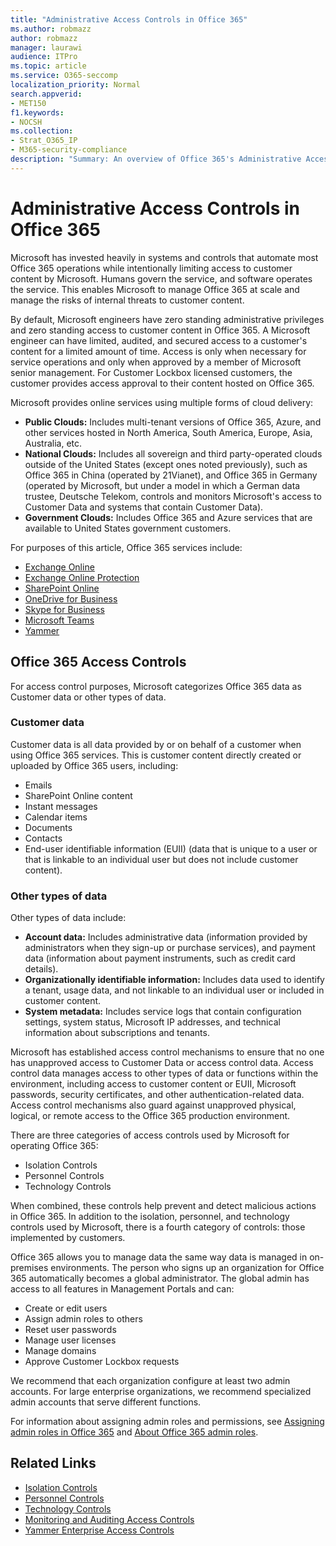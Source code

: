 ```yaml
---
title: "Administrative Access Controls in Office 365"
ms.author: robmazz
author: robmazz
manager: laurawi
audience: ITPro
ms.topic: article
ms.service: O365-seccomp
localization_priority: Normal
search.appverid:
- MET150
f1.keywords:
- NOCSH
ms.collection:
- Strat_O365_IP
- M365-security-compliance
description: "Summary: An overview of Office 365's Administrative Access Controls and data categorization."
---
```


# Administrative Access Controls in Office 365 

Microsoft has invested heavily in systems and controls that automate most Office 365 operations while intentionally limiting access to customer content by Microsoft. Humans govern the service, and software operates the service. This enables Microsoft to manage Office 365 at scale and manage the risks of internal threats to customer content.

By default, Microsoft engineers have zero standing administrative privileges and zero standing access to customer content in Office 365. A Microsoft engineer can have limited, audited, and secured access to a customer's content for a limited amount of time. Access is only when necessary for service operations and only when approved by a member of Microsoft senior management. For Customer Lockbox licensed customers, the customer provides access approval to their content hosted on Office 365.

Microsoft provides online services using multiple forms of cloud delivery:

- **Public Clouds:** Includes multi-tenant versions of Office 365, Azure, and other services hosted in North America, South America, Europe, Asia, Australia, etc.
- **National Clouds:** Includes all sovereign and third party-operated clouds outside of the United States (except ones noted previously), such as Office 365 in China (operated by 21Vianet), and Office 365 in Germany (operated by Microsoft, but under a model in which a German data trustee, Deutsche Telekom, controls and monitors Microsoft's access to Customer Data and systems that contain Customer Data).
- **Government Clouds:** Includes Office 365 and Azure services that are available to United States government customers.

For purposes of this article, Office 365 services include:

- [Exchange Online](https://docs.microsoft.com/Exchange/exchange-online)
- [Exchange Online Protection](https://docs.microsoft.com/Office365/SecurityCompliance/eop/exchange-online-protection-overview)
- [SharePoint Online](https://docs.microsoft.com/sharepoint/sharepoint-online)
- [OneDrive for Business](https://docs.microsoft.com/OneDrive/onedrive)
- [Skype for Business](https://docs.microsoft.com/SkypeForBusiness/skype-for-business-online)
- [Microsoft Teams](https://docs.microsoft.com/MicrosoftTeams/Teams-overview)
- [Yammer](https://docs.microsoft.com/yammer/yammer-landing-page)

## Office 365 Access Controls

For access control purposes, Microsoft categorizes Office 365 data as Customer data or other types of data.

### Customer data

Customer data is all data provided by or on behalf of a customer when using Office 365 services. This is customer content directly created or uploaded by Office 365 users, including:

- Emails
- SharePoint Online content
- Instant messages
- Calendar items
- Documents
- Contacts
- End-user identifiable information (EUII) (data that is unique to a user or that is linkable to an individual user but does not include customer content).

### Other types of data

Other types of data include:

- **Account data:** Includes administrative data (information provided by administrators when they sign-up or purchase services), and payment data (information about payment instruments, such as credit card details).
- **Organizationally identifiable information:** Includes data used to identify a tenant, usage data, and not linkable to an individual user or included in customer content.
- **System metadata:** Includes service logs that contain configuration settings, system status, Microsoft IP addresses, and technical information about subscriptions and tenants.

Microsoft has established access control mechanisms to ensure that no one has unapproved access to Customer Data or access control data. Access control data manages access to other types of data or functions within the environment, including access to customer content or EUII, Microsoft passwords, security certificates, and other authentication-related data. Access control mechanisms also guard against unapproved physical, logical, or remote access to the Office 365 production environment.

There are three categories of access controls used by Microsoft for operating Office 365:

- Isolation Controls
- Personnel Controls
- Technology Controls

When combined, these controls help prevent and detect malicious actions in Office 365. In addition to the isolation, personnel, and technology controls used by Microsoft, there is a fourth category of controls: those implemented by customers.

Office 365 allows you to manage data the same way data is managed in on-premises environments. The person who signs up an organization for Office 365 automatically becomes a global administrator. The global admin has access to all features in Management Portals and can:

- Create or edit users
- Assign admin roles to others
- Reset user passwords
- Manage user licenses
- Manage domains
- Approve Customer Lockbox requests

We recommend that each organization configure at least two admin accounts. For large enterprise organizations, we recommend specialized admin accounts that serve different functions.

For information about assigning admin roles and permissions, see [Assigning admin roles in Office 365](https://support.office.com/article/Assigning-admin-roles-in-Office-365-eac4d046-1afd-4f1a-85fc-8219c79e1504) and [About Office 365 admin roles](https://support.office.com/article/Permissions-in-Office-365-DA585EEA-F576-4F55-A1E0-87090B6AAA9D).

## Related Links

- [Isolation Controls](office-365-isolation-controls.md)
- [Personnel Controls](office-365-personnel-controls.md)
- [Technology Controls](office-365-technology-controls.md)
- [Monitoring and Auditing Access Controls](office-365-monitoring-and-auditing-access-controls.md)
- [Yammer Enterprise Access Controls](office-365-yammer-enterprise-access-controls.md)